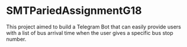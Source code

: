 # SMTPariedAssignmentG18

This project aimed to build a Telegram Bot that can easily provide users with a list of bus arrival time when the user gives a specific bus stop number. 
